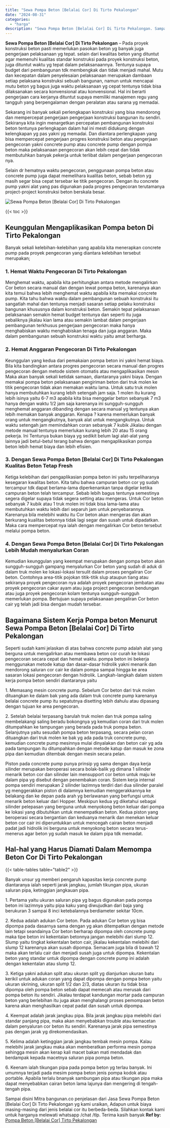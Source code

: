 ```yaml
---
title: "Sewa Pompa Beton [Belalai Cor] Di Tirto Pekalongan"
date: "2024-08-31"
categories: 
  - "harga"
description: "Sewa Pompa Beton [Belalai Cor] Di Tirto Pekalongan. Sampai disini Mitra bangunan.co penjelasan dari Jasa Sewa Pompa Beton [Belalai Cor] Di Tirto Pekalongan..."
---
```


**Sewa Pompa Beton \[Belalai Cor\] Di Tirto Pekalongan** – Pada proyek konstruksi beton pasti memerlukan pasokan beton yg banyak juga pengerjaan pelaksanaan yg tepat. selain dari kwalitas beton yang dituntut agar memenuhi kualitas standar konstruksi pada proyek konstruksi beton, juga dituntut waktu yg tepat dalam pelaksanaannya. Tentunya supaya budget dari pembangunan tdk membengkak dan tidak menjadi mahal. Mutu dan kecepatan dalam penyelesaian pelaksanaan merupakan dambaan setiap pelaksana konstruksi sebuah bangunan, namun untuk mencapai mutu beton yg bagus juga waktu pelaksanaan yg cepat tentunya tidak bisa dilaksanakan secara konvensional atau konvensional. Hal ini berarti pengerjaan cara kerjanya dituntut supaya memiliki manajemen regu yang tangguh yang berpengalaman dengan peralatan atau sarana yg memadai.

Sekarang ini banyak sekali perlengkapan konstruksi yang bisa mendorong dan mempercepat pengerjaan pengerjaan konstruksi bangunan itu sendiri. Sekiranya kita ingin menargetkan percepatan pembangunan konstruksi beton tentunya perlengkapan dalam hal ini mesti didukung dengan kelengkapan yg pas yakni yg memadai. Dan diantara perlengkapan yang bisa mempercepat pengerjaan progres konstruksi beton atau pengerjaan pengecoran yakni concrete pump atau concrete pump dengan pompa beton maka pelaksanaan pengecoran akan lebih cepat dan tidak membutuhkan banyak pekerja untuk terlibat dalam pengerjaan pengecoran nya.

Selain dr hematnya waktu pengecoran, penggunaan pompa beton atau concrete pump juga dapat memelihara kualitas beton, sebab beton yg masih segar bisa cepat tersebar ke titik pengecoran. Dengan itu concrete pump yakni alat yang pas digunakan pada progres pengecoran terutamanya project-project konstruksi beton berskala besar.

![Sewa Pompa Beton [Belalai Cor] Di Tirto Pekalongan](/images/sewa-concrete-pump-15.png)

{{< toc >}}

## Keunggulan Mengaplikasikan Pompa beton Di Tirto Pekalongan

Banyak sekali kelebihan-kelebihan yang apabila kita menerapkan concrete pump pada proyek pengecoran yang diantara kelebihan tersebut merupakan;

### 1\. Hemat Waktu Pengecoran Di Tirto Pekalongan

Menghemat waktu, apabila kita perhitungkan antara metode mengalirkan Cor beton secara manual dan dengan lewat pompa beton, karenanya akan kita temui bahwa lebih menghemat waktu apabila kita memakai concrete pump. Kita tahu bahwa waktu dalam pembangunan sebuah konstruksi itu sangatlah mahal dan tentunya menjadi sasaran setiap pelaku konstruksi bangunan khususnya dalam konstruksi beton. Semakin tepat pelaksanaan pelaksanaan semakin hemat budget tentunya dan seperti itu juga sebaliknya jikalau kian lama atau semakin lambat dalam pengerjaan pembangunan terkhusus pengerjaan pengecoran maka hanya menghabiskan waktu menghabiskan tenaga dan juga anggaran. Maka dalam pembangunan sebuah konstruksi waktu yaitu amat berharga.

### 2\. Hemat Anggaran Pengecoran Di Tirto Pekalongan

Keunggulan yang kedua dari pemakaian pompa beton ini yakni hemat biaya. Bila kita bandingkan antara progres pengecoran secara manual dan progres pengecoran dengan metode sistem otomatis atau mengaplikasikan mesin Maka akan banyak sekali ketidak samaan, diantaranya yakni biaya. Dengan memakai pompa beton pelaksanaan pengiriman beton dari truk molen ke titik pengecoran tidak akan memakan waktu lama. Untuk satu truk molen hanya membutuhkan kurang lebih setengah jam saja. 1 molen itu kurang lebih isinya yaitu 6-7 m3 apabila kita bisa menggelar beton sebanyak 7 m3 hanya dengan waktu 1/2 jam saja karenanya ini sungguh-sungguh menghemat anggaran dibanding dengan secara manual yg tentunya akan lebih memakan banyak anggaran. Kenapa ? karena memerlukan banyak orang untuk mengangkutnya, banyak alat untuk mengangkutnya. Untuk waktu setengah jam memindahkan coran sebanyak 7 kubik Jikalau dengan metode manual tentunya memerlukan kurang lebih 20 atau 15 orang pekerja. Ini Tentunya bukan biaya yg sedikit belum lagi alat-alat yang lainnya jadi betul-betul terang bahwa dengan mengaplikasikan pompa beton lebih hemat biaya dan lebih efisien.

### 3\. Dengan Sewa Pompa Beton \[Belalai Cor\] Di Tirto Pekalongan Kualitas Beton Tetap Fresh

Ketiga kelebihan dari pengaplikasian pompa beton ini yaitu terpeliharanya kesegaran kwalitas beton. Kita tahu bahwa campuran beton cor yg sudah tercampur tdk dapat berlama-lama diperkenankan tanpa digelar ketika campuran beton telah tercampur. Sebab lebih bagus tentunya semestinya segera digelar supaya tidak segera setting atau mengeras. Untuk Cor beton sebanyak 7 kubik atau 1 truk molen ini tidak bisa lama-lama atau membutuhkan waktu lebih dari separuh jam untuk penyebarannya. Karenanya bila melebihi waktu itu Cor beton akan mengeras dan akan berkurang kualitas betonnya tidak lagi segar dan susah untuk dipadatkan. Maka cara mempercepat nya ialah dengan mengalirkan Cor beton tersebut melalui pompa beton.

### 4\. Dengan Sewa Pompa Beton \[Belalai Cor\] Di Tirto Pekalongan Lebih Mudah menyalurkan Coran

Kemudian keunggulan yang keempat merupakan dengan pompa beton akan sungguh-sungguh gampang menyalurkan Cor beton yang sudah di aduk di dalam truk molen ke lokasi-lokasi tersulit dalam proses pengaliran Cor beton. Contohnya area-titik pojokan titik-titik slup ataupun tiang atau sekiranya proyek pengecoran nya adalah proyek pengecoran jembatan atau proyek pengecoran cakar ayam atau juga project pengecoran bendungan atau juga proyek pengecoran kolam tentunya sungguh-sungguh memerlukan pompa. Bertujuan supaya pelaksanaan pengaliran Cor beton cair yg telah jadi bisa dengan mudah tersebar.

## Bagaimana Sistem Kerja Pompa beton Menurut Sewa Pompa Beton \[Belalai Cor\] Di Tirto Pekalongan

Seperti sudah kami jelaskan di atas bahwa concrete pump adalah alat yang berguna untuk mengalirkan atau membawa beton cor curah ke lokasi pengecoran secara cepat dan hemat waktu. pompa beton ini bekerja menggunakan metode katup dan dasar-dasar hidrolik yakni menarik dan mendorong saluran cor cair ke dalam pompa sampai hingga ke area sasaran lokasi pengecoran dengan hidrolik. Langkah-langkah dalam sistem kerja pompa beton sendiri diantaranya yaitu

1\. Memasang mesin concrete pump. Sebelum Cor beton dari truk molen dituangkan ke dalam bak yang ada dalam truk concrete pump karenanya belalai concrete pump itu sepatutnya disetting lebih dahulu atau dipasang dengan tujuan ke area pengecoran.

2\. Setelah belalai terpasang barulah truk molen dan truk pompa saling membelakangi saling beradu bokongnya yg kemudian coran dari truk molen ditumpahkan ke tampungan yang berada pada truk pompa beton. Selanjutnya yaitu sesudah pompa beton terpasang, secara pelan coran dituangkan dari truk molen ke bak yg ada pada truk concrete pump, kemudian concrete pump mesinnya mulai dinyalakan dan beton cair yg ada pada tampungan itu ditumpahkan dengan metode katup dan masuk ke zona pipa dan kemudian ditembak dengan mesin secara pelan.

Piston pada concrete pump punya prinsip yg sama dengan daya kerja silinder merupakan beroperasi secara bolak-balik yg dimana 1 silinder menarik beton cor dan silinder lain mensupport cor beton untuk maju ke dalam pipa yg disebut dengan penembakan coran. Sistem kerja internal pompa sendiri merupakan 2 silinder lazimnya terdiri dari dua silinder paralel yg menggerakkan piston di dalamnya kemudian menggerakkannya ke belakang dan ke depan pada arah yg berlawanan yang berfungsi untuk menarik beton keluar dari Hopper. Meskipun kedua yg diketahui sebagai silinder pelepasan yang berguna untuk menyokong beton keluar dari pompa ke lokasi yang dibutuhkan untuk menempatkan beton. Kedua piston yang beroperasi secara bergantian dan keduanya menarik dan menekan keluar beton cor cair ini diperuntukkan untuk mencegah cairan beton menjadi padat jadi hidrolik ini berguna untuk menyokong beton secara terus-menerus agar beton yg sudah masuk ke dalam pipa tdk memadat.

## Hal-hal yang Harus Diamati Dalam Memompa Beton Cor Di Tirto Pekalongan

{{< table-tables table="table2" >}}

Banyak unsur yg memberi pengaruh kapasitas kerja concrete pump diantaranya ialah seperti jarak jangkau, jumlah tikungan pipa, ukuran saluran pipa, ketinggian jangkauan pipa.

1\. Pertama yaitu ukuran saluran pipa yg bagus digunakan pada pompa beton ini lazimnya yaitu pipa kaku yang diwujudkan dari baja yang berukuran 3 sampai 8 inci ketebalannya berdiameter sekitar 10cm.

2\. Kedua adalah adukan Cor beton. Pada adukan Cor beton yg bisa dipompa pada dasarnya sama dengan yg akan ditempatkan dengan metode lain tetapi seandainya Cor beton berharap dipompa oleh concrete pump maka tipe beton ini kekentalan betonnya jangan melebihi dari slump 12. Slump yaitu tingkat kekentalan beton cair, jikalau kekentalan melebihi dari slump 12 karenanya akan susah dipompa. Semacam juga bila di bawah 12 maka akan terlalu cair dan menjadi susah juga untuk dipompa. Kekentalan beton yang standar untuk dipompa dengan concrete pump ini adalah dengan kekentalan atau slump 12.

3\. Ketiga yakni adukan split atau ukuran split yg dianjurkan ukuran batu kerikil untuk adukan coran yang dapat dipompa dengan pompa beton yaitu ukuran skrining, ukuran split 1/2 dan 2/3, diatas ukuran itu tidak bisa dipompa oleh pompa beton sebab dapat memecah atau merusak dari pompa beton itu sendiri. Jikalau terdapat kandungan mortar pada campuran beton yang berlebihan itu juga akan menghalangi proses pemompaan beton karena akan menghasilkan cepat padat dan susah untuk dipompa.

4\. Keempat adalah jarak jangkau pipa. Bila jarak jangkau pipa melebihi dari standar panjang pipa, maka akan menyebabkan trouble atau kemacetan dalam penyaluran cor beton itu sendiri. Karenanya jarak pipa semestinya pas dengan jarak yg direkomendasikan.

5\. Kelima adalah ketinggian jarak jangkau tembak mesin pompa. Kalau melebihi jarak jangkau maka akan memberatkan performa mesin pompa sehingga mesin akan kerap kali macet bakan mati mendadak dan berdampak kepada macetnya saluran pipa pompa beton.

6\. Keenam ialah tikungan pipa pada pompa beton yg terlau banyak. Ini umumnya terjadi pada mesim pompa beton jenis pompa kodok atau portable. Apabila terlalu bnanyak sambungan pipa atau tikungan pipa maka dapat menyebabkan cairan beton lama lajunya dan mengering di tengah-tengah pipa.

Sampai disini Mitra bangunan.co penjelasan dari Jasa Sewa Pompa Beton \[Belalai Cor\] Di Tirto Pekalongan yg kami uraikan, Adapun untuk biaya masing-masing dari jenis belalai cor itu berbeda-beda. Silahkan kontak kami untuk harganya melewati whatsapp /chat /tlp. Terima kasih banyak
**Ref by:** [Pompa Beton [Belalai Cor] Tirto Pekalongan](https://id.wikipedia.org/wiki/Pompa)
